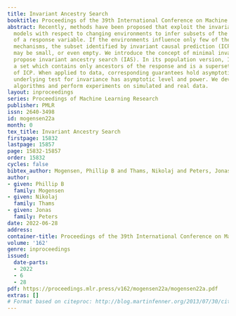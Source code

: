 ```yaml
---
title: Invariant Ancestry Search
booktitle: Proceedings of the 39th International Conference on Machine Learning
abstract: Recently, methods have been proposed that exploit the invariance of prediction
  models with respect to changing environments to infer subsets of the causal parents
  of a response variable. If the environments influence only few of the underlying
  mechanisms, the subset identified by invariant causal prediction (ICP), for example,
  may be small, or even empty. We introduce the concept of minimal invariance and
  propose invariant ancestry search (IAS). In its population version, IAS outputs
  a set which contains only ancestors of the response and is a superset of the output
  of ICP. When applied to data, corresponding guarantees hold asymptotically if the
  underlying test for invariance has asymptotic level and power. We develop scalable
  algorithms and perform experiments on simulated and real data.
layout: inproceedings
series: Proceedings of Machine Learning Research
publisher: PMLR
issn: 2640-3498
id: mogensen22a
month: 0
tex_title: Invariant Ancestry Search
firstpage: 15832
lastpage: 15857
page: 15832-15857
order: 15832
cycles: false
bibtex_author: Mogensen, Phillip B and Thams, Nikolaj and Peters, Jonas
author:
- given: Phillip B
  family: Mogensen
- given: Nikolaj
  family: Thams
- given: Jonas
  family: Peters
date: 2022-06-28
address:
container-title: Proceedings of the 39th International Conference on Machine Learning
volume: '162'
genre: inproceedings
issued:
  date-parts:
  - 2022
  - 6
  - 28
pdf: https://proceedings.mlr.press/v162/mogensen22a/mogensen22a.pdf
extras: []
# Format based on citeproc: http://blog.martinfenner.org/2013/07/30/citeproc-yaml-for-bibliographies/
---
```

